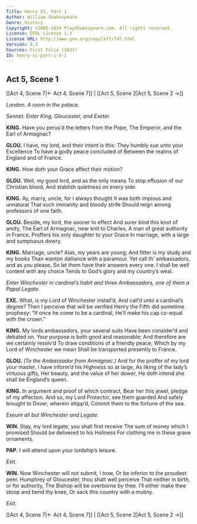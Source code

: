 ```yaml
---
Title: Henry VI, Part 1
Author: William Shakespeare
Genre: History
Copyright: ©2005-2024 PlayShakespeare.com. All rights reserved.
License: GFDL License 1.3
License URL: http://www.gnu.org/copyleft/fdl.html
Version: 4.3
Sources: First Folio (1623)
ID: henry-vi-part-i-5-1
---
```


## Act 5, Scene 1
[[Act 4, Scene 7|← Act 4, Scene 7]] | [[Act 5, Scene 2|Act 5, Scene 2 →]]

*London. A room in the palace.*

*Sennet. Enter King, Gloucester, and Exeter.*

**KING.**
Have you perus’d the letters from the Pope,
The Emperor, and the Earl of Armagnac?

**GLOU.**
I have, my lord, and their intent is this:
They humbly sue unto your Excellence
To have a godly peace concluded of
Between the realms of England and of France.

**KING.**
How doth your Grace affect their motion?

**GLOU.**
Well, my good lord, and as the only means
To stop effusion of our Christian blood,
And stablish quietness on every side.

**KING.**
Ay, marry, uncle, for I always thought
It was both impious and unnatural
That such immanity and bloody strife
Should reign among professors of one faith.

**GLOU.**
Beside, my lord, the sooner to effect
And surer bind this knot of amity,
The Earl of Armagnac, near knit to Charles,
A man of great authority in France,
Proffers his only daughter to your Grace
In marriage, with a large and sumptuous dowry.

**KING.**
Marriage, uncle? Alas, my years are young;
And fitter is my study and my books
Than wanton dalliance with a paramour.
Yet call th’ ambassadors, and as you please,
So let them have their answers every one.
I shall be well content with any choice
Tends to God’s glory and my country’s weal.

*Enter Winchester in cardinal’s habit and three Ambassadors, one of them a Papal Legate.*

**EXE.**
What, is my Lord of Winchester install’d,
And call’d unto a cardinal’s degree?
Then I perceive that will be verified
Henry the Fifth did sometime prophesy:
“If once he come to be a cardinal,
He’ll make his cap co-equal with the crown.”

**KING.**
My lords ambassadors, your several suits
Have been consider’d and debated on.
Your purpose is both good and reasonable;
And therefore are we certainly resolv’d
To draw conditions of a friendly peace,
Which by my Lord of Winchester we mean
Shall be transported presently to France.

**GLOU.**
*(To the Ambassador from Armagnac.)*
And for the proffer of my lord your master,
I have inform’d his Highness so at large,
As liking of the lady’s virtuous gifts,
Her beauty, and the value of her dower,
He doth intend she shall be England’s queen.

**KING.**
In argument and proof of which contract,
Bear her this jewel, pledge of my affection.
And so, my Lord Protector, see them guarded
And safely brought to Dover, wherein shipp’d,
Commit them to the fortune of the sea.

*Exeunt all but Winchester and Legate.*

**WIN.**
Stay, my lord legate, you shall first receive
The sum of money which I promised
Should be delivered to his Holiness
For clothing me in these grave ornaments.

**PAP.**
I will attend upon your lordship’s leisure.

*Exit.*

**WIN.**
Now Winchester will not submit, I trow,
Or be inferior to the proudest peer.
Humphrey of Gloucester, thou shalt well perceive
That neither in birth, or for authority,
The Bishop will be overborne by thee.
I’ll either make thee stoop and bend thy knee,
Or sack this country with a mutiny.

*Exit.*

[[Act 4, Scene 7|← Act 4, Scene 7]] | [[Act 5, Scene 2|Act 5, Scene 2 →]]